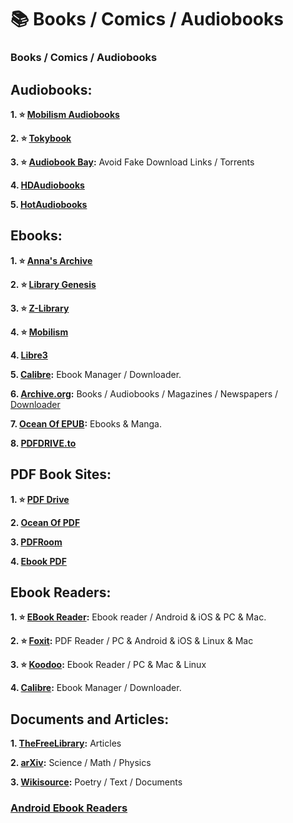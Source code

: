 # 📚 Books / Comics / Audiobooks
### Books / Comics / Audiobooks



## Audiobooks:

**1. ⭐ [Mobilism Audiobooks](https://forum.mobilism.org/viewforum.php?f=124)**

**2. ⭐ [Tokybook](https://tokybook.com/)**

**3. ⭐ [Audiobook Bay](https://audiobookbay.is/):** Avoid Fake Download Links / Torrents

**4. [HDAudiobooks](https://hdaudiobooks.com/)**

**5. [HotAudiobooks](https://hotaudiobooks.com/)**

## Ebooks:

**1. ⭐ [Anna's Archive](https://annas-archive.org/)**

**2. ⭐ [Library Genesis](https://libgen.is/)**

**3. ⭐ [Z-Library](https://singlelogin.re/)**

**4. ⭐ [Mobilism](https://forum.mobilism.org/)**

**4. [Libre3](https://liber3.eth.limo/)**

**5. [Calibre](https://calibre-ebook.com/):** Ebook Manager / Downloader.

**6. [Archive.org](https://archive.org/details/texts):** Books / Audiobooks / Magazines / Newspapers / [Downloader](https://bookripper.neocities.org/)

**7. [Ocean Of EPUB](https://oceanofepub.com/):** Ebooks & Manga.

**8. [PDFDRIVE.to](https://pdfdrive.to/)**

## PDF Book Sites:

**1. ⭐ [PDF Drive](https://www.pdfdrive.com/)**

**2. [Ocean Of PDF](https://oceanofpdf.com/)**

**3. [PDFRoom](https://pdfroom.com/)**

**4. [Ebook PDF](https://ebookpdf.com/)**

## Ebook Readers:

**1. ⭐ [EBook Reader](https://epub-reader.online/):** Ebook reader / Android & iOS & PC & Mac.

**2. ⭐ [Foxit](https://www.foxit.com/pdf-reader//):**  PDF Reader / PC & Android & iOS & Linux & Mac

**3. ⭐ [Koodoo](https://koodo.960960.xyz/):** Ebook Reader / PC & Mac & Linux

**4. [Calibre](https://calibre-ebook.com/):** Ebook Manager / Downloader.

## Documents and Articles:

**1. [TheFreeLibrary](https://www.thefreelibrary.com/):** Articles

**2. [arXiv](https://arxiv.org/):** Science / Math / Physics

**3. [Wikisource](https://en.wikisource.org/):** Poetry / Text / Documents


### [Android Ebook Readers](https://mediasavvy.pages.dev/Wiki/Mobile.html#android-reading-apps)










